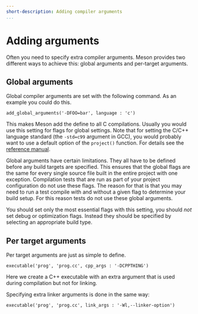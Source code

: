 ```yaml
---
short-description: Adding compiler arguments
...
```


# Adding arguments

Often you need to specify extra compiler arguments. Meson provides two
different ways to achieve this: global arguments and per-target
arguments.

Global arguments
--

Global compiler arguments are set with the following command. As an
example you could do this.

```meson
add_global_arguments('-DFOO=bar', language : 'c')
```

This makes Meson add the define to all C compilations. Usually you
would use this setting for flags for global settings. Note that for
setting the C/C++ language standard (the `-std=c99` argument in GCC),
you would probably want to use a default option of the `project()`
function. For details see the [reference manual](Reference-manual.md).

Global arguments have certain limitations. They all have to be defined
before any build targets are specified. This ensures that the global
flags are the same for every single source file built in the entire
project with one exception. Compilation tests that are run as part of
your project configuration do not use these flags. The reason for that
is that you may need to run a test compile with and without a given
flag to determine your build setup. For this reason tests do not use
these global arguments.

You should set only the most essential flags with this setting, you
should *not* set debug or optimization flags. Instead they should be
specified by selecting an appropriate build type.

Per target arguments
--

Per target arguments are just as simple to define.

```meson
executable('prog', 'prog.cc', cpp_args : '-DCPPTHING')
```

Here we create a C++ executable with an extra argument that is used
during compilation but not for linking.

Specifying extra linker arguments is done in the same way:

```meson
executable('prog', 'prog.cc', link_args : '-Wl,--linker-option')
```
